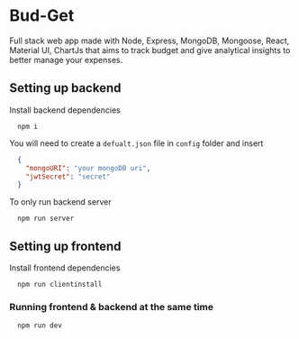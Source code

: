 # Bud-Get

Full stack web app made with Node, Express, MongoDB, Mongoose, React, Material UI, ChartJs that aims to track budget and give analytical insights to better manage your expenses.

## Setting up backend

Install backend dependencies

```
  npm i
```

You will need to create a `defualt.json` file in `config` folder and insert

```json
  {
    "mongoURI": "your mongoDB uri",
    "jwtSecret": "secret"
  }
```

To only run backend server

```
  npm run server
```

## Setting up frontend

Install frontend dependencies

```
  npm run clientinstall
```

### Running frontend & backend at the same time

```
  npm run dev
```
